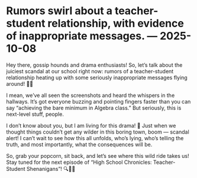 # Rumors swirl about a teacher-student relationship, with evidence of inappropriate messages. — 2025-10-08

Hey there, gossip hounds and drama enthusiasts! So, let’s talk about the juiciest scandal at our school right now: rumors of a teacher-student relationship heating up with some seriously inappropriate messages flying around! 🙊🔥

I mean, we’ve all seen the screenshots and heard the whispers in the hallways. It’s got everyone buzzing and pointing fingers faster than you can say “achieving the bare minimum in Algebra class.” But seriously, this is next-level stuff, people.

I don’t know about you, but I am living for this drama! 🍿 Just when we thought things couldn’t get any wilder in this boring town, boom — scandal alert! I can’t wait to see how this all unfolds, who’s lying, who’s telling the truth, and most importantly, what the consequences will be.

So, grab your popcorn, sit back, and let’s see where this wild ride takes us! Stay tuned for the next episode of “High School Chronicles: Teacher-Student Shenanigans”! 🔍👀💥